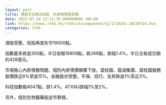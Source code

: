 ```yaml
---
layout: post
title: 港股半日跌266點　內房物管股受壓
date: 2023-07-24 12:11:39.000000000 +08:00
link: https://news.rthk.hk/rthk/ch/component/k2/1710261-20230724.htm
categories: rthk
---
```


港股受壓，恒指再度失守19000點。

指數最多跌逾300點，半日收報18808點，跌266點，跌幅1.4%。半日主板成交額約428億元。

市場擔心內房債務問題，個別內房債價顯著下挫，碧桂園、龍湖集團、碧桂園服務股價跌近6%至逾15%。金融股亦受壓，平保、招行、友邦跌逾1%至近3%。

科技指數報4047點，跌1.4%。ATXMJ跌幅1%至2%。

另外，個別生物醫藥股逆市靠穩。
